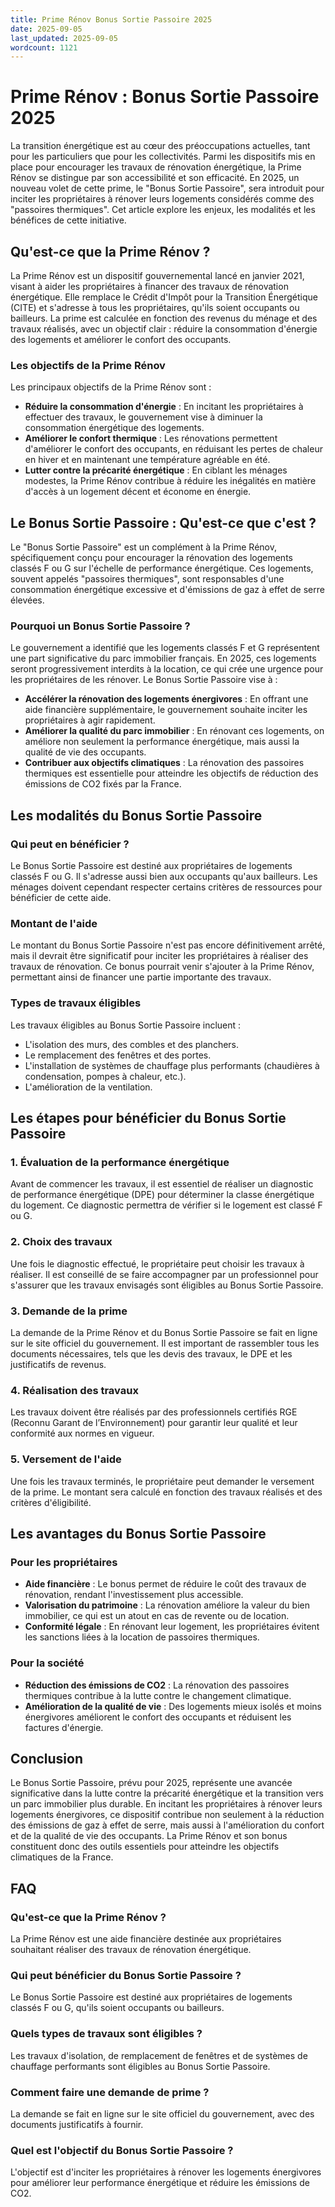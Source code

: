 ```yaml
---
title: Prime Rénov Bonus Sortie Passoire 2025
date: 2025-09-05
last_updated: 2025-09-05
wordcount: 1121
---
```


# Prime Rénov : Bonus Sortie Passoire 2025

La transition énergétique est au cœur des préoccupations actuelles, tant pour les particuliers que pour les collectivités. Parmi les dispositifs mis en place pour encourager les travaux de rénovation énergétique, la Prime Rénov se distingue par son accessibilité et son efficacité. En 2025, un nouveau volet de cette prime, le "Bonus Sortie Passoire", sera introduit pour inciter les propriétaires à rénover leurs logements considérés comme des "passoires thermiques". Cet article explore les enjeux, les modalités et les bénéfices de cette initiative.

## Qu'est-ce que la Prime Rénov ?

La Prime Rénov est un dispositif gouvernemental lancé en janvier 2021, visant à aider les propriétaires à financer des travaux de rénovation énergétique. Elle remplace le Crédit d'Impôt pour la Transition Énergétique (CITE) et s'adresse à tous les propriétaires, qu'ils soient occupants ou bailleurs. La prime est calculée en fonction des revenus du ménage et des travaux réalisés, avec un objectif clair : réduire la consommation d'énergie des logements et améliorer le confort des occupants.

### Les objectifs de la Prime Rénov

Les principaux objectifs de la Prime Rénov sont :

- **Réduire la consommation d'énergie** : En incitant les propriétaires à effectuer des travaux, le gouvernement vise à diminuer la consommation énergétique des logements.
- **Améliorer le confort thermique** : Les rénovations permettent d'améliorer le confort des occupants, en réduisant les pertes de chaleur en hiver et en maintenant une température agréable en été.
- **Lutter contre la précarité énergétique** : En ciblant les ménages modestes, la Prime Rénov contribue à réduire les inégalités en matière d'accès à un logement décent et économe en énergie.

## Le Bonus Sortie Passoire : Qu'est-ce que c'est ?

Le "Bonus Sortie Passoire" est un complément à la Prime Rénov, spécifiquement conçu pour encourager la rénovation des logements classés F ou G sur l'échelle de performance énergétique. Ces logements, souvent appelés "passoires thermiques", sont responsables d'une consommation énergétique excessive et d'émissions de gaz à effet de serre élevées.

### Pourquoi un Bonus Sortie Passoire ?

Le gouvernement a identifié que les logements classés F et G représentent une part significative du parc immobilier français. En 2025, ces logements seront progressivement interdits à la location, ce qui crée une urgence pour les propriétaires de les rénover. Le Bonus Sortie Passoire vise à :

- **Accélérer la rénovation des logements énergivores** : En offrant une aide financière supplémentaire, le gouvernement souhaite inciter les propriétaires à agir rapidement.
- **Améliorer la qualité du parc immobilier** : En rénovant ces logements, on améliore non seulement la performance énergétique, mais aussi la qualité de vie des occupants.
- **Contribuer aux objectifs climatiques** : La rénovation des passoires thermiques est essentielle pour atteindre les objectifs de réduction des émissions de CO2 fixés par la France.

## Les modalités du Bonus Sortie Passoire

### Qui peut en bénéficier ?

Le Bonus Sortie Passoire est destiné aux propriétaires de logements classés F ou G. Il s'adresse aussi bien aux occupants qu'aux bailleurs. Les ménages doivent cependant respecter certains critères de ressources pour bénéficier de cette aide.

### Montant de l'aide

Le montant du Bonus Sortie Passoire n'est pas encore définitivement arrêté, mais il devrait être significatif pour inciter les propriétaires à réaliser des travaux de rénovation. Ce bonus pourrait venir s'ajouter à la Prime Rénov, permettant ainsi de financer une partie importante des travaux.

### Types de travaux éligibles

Les travaux éligibles au Bonus Sortie Passoire incluent :

- L'isolation des murs, des combles et des planchers.
- Le remplacement des fenêtres et des portes.
- L'installation de systèmes de chauffage plus performants (chaudières à condensation, pompes à chaleur, etc.).
- L'amélioration de la ventilation.

## Les étapes pour bénéficier du Bonus Sortie Passoire

### 1. Évaluation de la performance énergétique

Avant de commencer les travaux, il est essentiel de réaliser un diagnostic de performance énergétique (DPE) pour déterminer la classe énergétique du logement. Ce diagnostic permettra de vérifier si le logement est classé F ou G.

### 2. Choix des travaux

Une fois le diagnostic effectué, le propriétaire peut choisir les travaux à réaliser. Il est conseillé de se faire accompagner par un professionnel pour s'assurer que les travaux envisagés sont éligibles au Bonus Sortie Passoire.

### 3. Demande de la prime

La demande de la Prime Rénov et du Bonus Sortie Passoire se fait en ligne sur le site officiel du gouvernement. Il est important de rassembler tous les documents nécessaires, tels que les devis des travaux, le DPE et les justificatifs de revenus.

### 4. Réalisation des travaux

Les travaux doivent être réalisés par des professionnels certifiés RGE (Reconnu Garant de l’Environnement) pour garantir leur qualité et leur conformité aux normes en vigueur.

### 5. Versement de l'aide

Une fois les travaux terminés, le propriétaire peut demander le versement de la prime. Le montant sera calculé en fonction des travaux réalisés et des critères d'éligibilité.

## Les avantages du Bonus Sortie Passoire

### Pour les propriétaires

- **Aide financière** : Le bonus permet de réduire le coût des travaux de rénovation, rendant l'investissement plus accessible.
- **Valorisation du patrimoine** : La rénovation améliore la valeur du bien immobilier, ce qui est un atout en cas de revente ou de location.
- **Conformité légale** : En rénovant leur logement, les propriétaires évitent les sanctions liées à la location de passoires thermiques.

### Pour la société

- **Réduction des émissions de CO2** : La rénovation des passoires thermiques contribue à la lutte contre le changement climatique.
- **Amélioration de la qualité de vie** : Des logements mieux isolés et moins énergivores améliorent le confort des occupants et réduisent les factures d'énergie.

## Conclusion

Le Bonus Sortie Passoire, prévu pour 2025, représente une avancée significative dans la lutte contre la précarité énergétique et la transition vers un parc immobilier plus durable. En incitant les propriétaires à rénover leurs logements énergivores, ce dispositif contribue non seulement à la réduction des émissions de gaz à effet de serre, mais aussi à l'amélioration du confort et de la qualité de vie des occupants. La Prime Rénov et son bonus constituent donc des outils essentiels pour atteindre les objectifs climatiques de la France.

## FAQ

### Qu'est-ce que la Prime Rénov ?

La Prime Rénov est une aide financière destinée aux propriétaires souhaitant réaliser des travaux de rénovation énergétique.

### Qui peut bénéficier du Bonus Sortie Passoire ?

Le Bonus Sortie Passoire est destiné aux propriétaires de logements classés F ou G, qu'ils soient occupants ou bailleurs.

### Quels types de travaux sont éligibles ?

Les travaux d'isolation, de remplacement de fenêtres et de systèmes de chauffage performants sont éligibles au Bonus Sortie Passoire.

### Comment faire une demande de prime ?

La demande se fait en ligne sur le site officiel du gouvernement, avec des documents justificatifs à fournir.

### Quel est l'objectif du Bonus Sortie Passoire ?

L'objectif est d'inciter les propriétaires à rénover les logements énergivores pour améliorer leur performance énergétique et réduire les émissions de CO2.